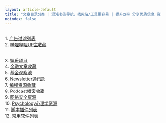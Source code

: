 ```yaml
---
layout: article-default
title: "文章目录分类 | 混沌书签导航，找网站/工具更容易 | 提升效率 分享优质信息 资源收藏"
noindex: false
---
```


<br>1. <a href="/article/blocklist.html">广告过滤列表</a>
<br>2. <a href="/article/bilibili.html">哔哩哔哩UP主收藏</a>
<!-- <br><a href="/article/backup/20230426-qmcxszj.html">文章备份</a> -->
<br>3. <a href="/article/entertainment.html">娱乐项目</a>
<br>4. <a href="/article/finance.html">金融文章收藏</a>
<br>5. <a href="/article/fund.html">基金观察池</a>
<br>6. <a href="/article/newsletter.html">Newsletter通讯录</a>
<br>7. <a href="/article/program.html">编程资源收藏</a>
<br>8. <a href="/article/podcast.html">Podcast播客收藏</a>
<br>9. <a href="/article/privacy.html">网络安全资源</a>
<br>10. <a href="/article/psychology.html">Psychology心理学资源</a>
<br>11. <a href="/article/scriptlist.html">脚本插件列表</a>
<br>12. <a href="/article/software.html">常用软件列表</a>